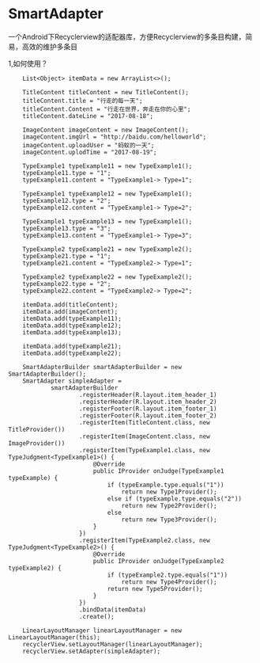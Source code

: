 # SmartAdapter
一个Android下Recyclerview的适配器库，方便Recyclerview的多条目构建，简易，高效的维护多条目

1,如何使用？

        List<Object> itemData = new ArrayList<>();

        TitleContent titleContent = new TitleContent();
        titleContent.title = "行走的每一天";
        titleContent.Content = "行走在世界，奔走在你的心里";
        titleContent.dateLine = "2017-08-18";

        ImageContent imageContent = new ImageContent();
        imageContent.imgUrl = "http://baidu.com/helloworld";
        imageContent.uploadUser = "蚂蚁的一天";
        imageContent.uplodTime = "2017-08-19";

        TypeExample1 typeExample11 = new TypeExample1();
        typeExample11.type = "1";
        typeExample11.content = "TypeExample1-> Type=1";

        TypeExample1 typeExample12 = new TypeExample1();
        typeExample12.type = "2";
        typeExample12.content = "TypeExample1-> Type=2";

        TypeExample1 typeExample13 = new TypeExample1();
        typeExample13.type = "3";
        typeExample13.content = "TypeExample1-> Type=3";

        TypeExample2 typeExample21 = new TypeExample2();
        typeExample21.type = "1";
        typeExample21.content = "TypeExample2-> Type=1";

        TypeExample2 typeExample22 = new TypeExample2();
        typeExample22.type = "2";
        typeExample22.content = "TypeExample2-> Type=2";

        itemData.add(titleContent);
        itemData.add(imageContent);
        itemData.add(typeExample11);
        itemData.add(typeExample12);
        itemData.add(typeExample13);

        itemData.add(typeExample21);
        itemData.add(typeExample22);

        SmartAdapterBuilder smartAdapterBuilder = new SmartAdapterBuilder();
        SmartAdapter simpleAdapter =
                smartAdapterBuilder
                        .registerHeader(R.layout.item_header_1)
                        .registerHeader(R.layout.item_header_2)
                        .registerFooter(R.layout.item_footer_1)
                        .registerFooter(R.layout.item_footer_2)
                        .registerItem(TitleContent.class, new TitleProvider())
                        .registerItem(ImageContent.class, new ImageProvider())
                        .registerItem(TypeExample1.class, new TypeJudgment<TypeExample1>() {
                            @Override
                            public IProvider onJudge(TypeExample1 typeExample) {
                                if (typeExample.type.equals("1"))
                                    return new Type1Provider();
                                else if (typeExample.type.equals("2"))
                                    return new Type2Provider();
                                else
                                    return new Type3Provider();
                            }
                        })
                        .registerItem(TypeExample2.class, new TypeJudgment<TypeExample2>() {
                            @Override
                            public IProvider onJudge(TypeExample2 typeExample2) {
                                if (typeExample2.type.equals("1"))
                                    return new Type4Provider();
                                return new Type5Provider();
                            }
                        })
                        .bindData(itemData)
                        .create();

        LinearLayoutManager linearLayoutManager = new LinearLayoutManager(this);
        recyclerView.setLayoutManager(linearLayoutManager);
        recyclerView.setAdapter(simpleAdapter);
